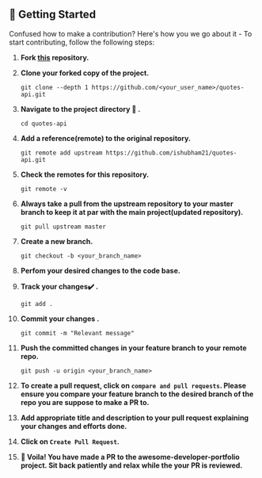 ## 🎉 Getting Started

Confused how to make a contribution? Here's how you we go about it - 
To start contributing, follow the following steps: 

1. **Fork [this](https://github.com/GDSC-RTU/quotes-api) repository.**

2. **Clone your forked copy of the project.**
   ```
   git clone --depth 1 https://github.com/<your_user_name>/quotes-api.git
   ```

3. **Navigate to the project directory :file_folder: .**
   ```
   cd quotes-api
   ```

4. **Add a reference(remote) to the original repository.**
   ```
   git remote add upstream https://github.com/ishubham21/quotes-api.git
   ```

5. **Check the remotes for this repository.**
   ```
   git remote -v
   ```

6. **Always take a pull from the upstream repository to your master branch to keep it at par with the main project(updated repository).**
   ```
   git pull upstream master
   ```

7. **Create a new branch.**
   ```
   git checkout -b <your_branch_name>
   ```

8. **Perfom your desired changes to the code base.**

9. **Track your changes:heavy_check_mark: .**
   ```
   git add . 
   ```

10. **Commit your changes .**
    ```
    git commit -m "Relevant message"
    ```

11. **Push the committed changes in your feature branch to your remote repo.**
    ```
    git push -u origin <your_branch_name>
    ```

12. **To create a pull request, click on `compare and pull requests`. Please ensure you compare your feature branch to the desired branch of the repo you are suppose to make a PR to.**

13. **Add appropriate title and description to your pull request explaining your changes and efforts done.**

14. **Click on `Create Pull Request`.**

15. **🎉 Voila! You have made a PR to the awesome-developer-portfolio project. Sit back patiently and relax while the your PR is reviewed.**